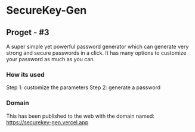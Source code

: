 # SecureKey-Gen
## Proget - #3

A super simple yet powerful password generator which can generate very strong and secure passwords in a click. It has many options to customize your password as much as you can.

### How its used

Step 1: customize the parameters
Step 2: generate a password

### Domain

This has been published to the web with the domain named: https://securekey-gen.vercel.app
